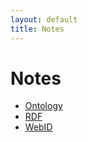 ```yaml
---
layout: default
title: Notes
---
```


# Notes

- [Ontology](./ontology)
- [RDF](./rdf)
- [WebID](./webid)
